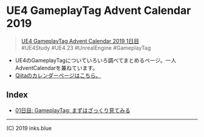 # UE4 GameplayTag Advent Calendar 2019

> [UE4 GameplayTag Advent Calendar 2019 1日目](https://qiita.com/advent-calendar/2019/ue4-gameplaytag)  
>#UE4Study #UE4.23 #UnrealEngine #GameplayTag

* UE4のGameplayTagについていろいろ調べてまとめるページ。一人AdventCalendarを兼ねています。
* [Qiitaのカレンダーページはこちら。](https://qiita.com/advent-calendar/2019/ue4-gameplaytag)

## Index

* [01日目: GameplayTag: まずはざっくり見てみる](./Day01-Overview.md)


---
(C) 2019 inks.blue
